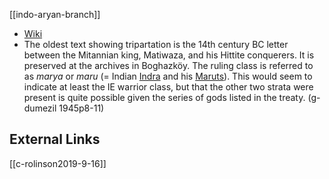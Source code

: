 [[indo-aryan-branch]]

- [Wiki](https://en.wikipedia.org/wiki/Mitanni)
- The oldest text showing tripartation is the 14th century BC letter between the Mitannian king, Matiwaza, and his Hittite conquerers. It is preserved at the archives in Boghazköy. The ruling class is referred to as *marya* or *maru* (= Indian [Indra](indra) and his [Maruts](maruts.md)). This would seem to indicate at least the IE warrior class, but that the other two strata were present is quite possible given the series of gods listed in the treaty. (g-dumezil 1945p8-11)

## External Links
[[c-rolinson2019-9-16]]